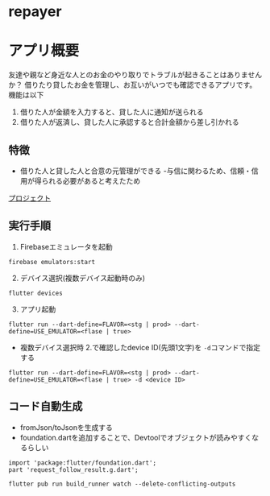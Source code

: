 # repayer
# アプリ概要
友達や親など身近な人とのお金のやり取りでトラブルが起きることはありませんか？
借りたり貸したお金を管理し、お互いがいつでも確認できるアプリです。
機能は以下
1. 借りた人が金額を入力すると、貸した人に通知が送られる
2. 借りた人が返済し、貸した人に承認すると合計金額から差し引かれる


## 特徴

- 借りた人と貸した人と合意の元管理ができる
    -与信に関わるため、信頼・信用が得られる必要があると考えたため

[プロジェクト](https://github.com/HarukiIdo/repayer/projects/1)


## 実行手順
1. Firebaseエミュレータを起動
```
firebase emulators:start
```

2. デバイス選択(複数デバイス起動時のみ)
```
flutter devices
```

3. アプリ起動
```
flutter run --dart-define=FLAVOR=<stg | prod> --dart-define=USE_EMULATOR=<flase | true>
```
- 複数デバイス選択時
2.で確認したdevice ID(先頭1文字)を `-d`コマンドで指定する
```
flutter run --dart-define=FLAVOR=<stg | prod> --dart-define=USE_EMULATOR=<flase | true> -d <device ID>
```

## コード自動生成
- fromJson/toJsonを生成する
- foundation.dartを追加することで、Devtoolでオブジェクトが読みやすくなるらしい
```
import 'package:flutter/foundation.dart';
part 'request_follow_result.g.dart';
```

```
flutter pub run build_runner watch --delete-conflicting-outputs
```